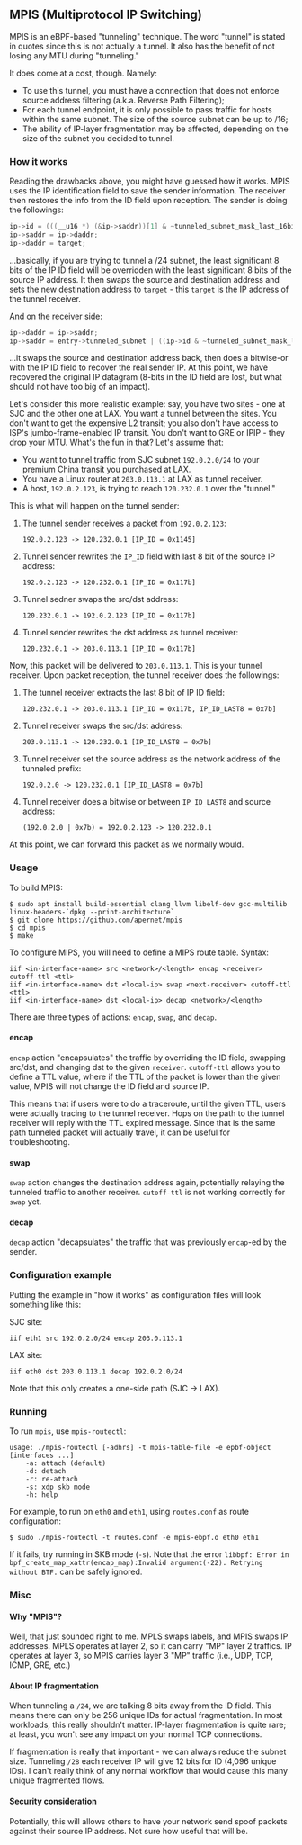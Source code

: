 MPIS (Multiprotocol IP Switching)
---

MPIS is an eBPF-based "tunneling" technique. The word "tunnel" is stated in quotes since this is not actually a tunnel. It also has the benefit of not losing any MTU during "tunneling."

It does come at a cost, though. Namely: 

- To use this tunnel, you must have a connection that does not enforce source address filtering (a.k.a. Reverse Path Filtering);
- For each tunnel endpoint, it is only possible to pass traffic for hosts within the same subnet. The size of the source subnet can be up to /16;
- The ability of IP-layer fragmentation may be affected, depending on the size of the subnet you decided to tunnel. 

### How it works

Reading the drawbacks above, you might have guessed how it works. MPIS uses the IP identification field to save the sender information. The receiver then restores the info from the ID field upon reception. The sender is doing the followings:

```c
ip->id = (((__u16 *) (&ip->saddr))[1] & ~tunneled_subnet_mask_last_16bit) | (ip->id & tunneled_subnet_mask_last_16bit);
ip->saddr = ip->daddr;
ip->daddr = target;
```

...basically, if you are trying to tunnel a /24 subnet, the least significant 8 bits of the IP ID field will be overridden with the least significant 8 bits of the source IP address. It then swaps the source and destination address and sets the new destination address to `target` - this `target` is the IP address of the tunnel receiver.

And on the receiver side:

```c
ip->daddr = ip->saddr;
ip->saddr = entry->tunneled_subnet | ((ip->id & ~tunneled_subnet_mask_last_16bit) << 16);
```

...it swaps the source and destination address back, then does a bitwise-or with the IP ID field to recover the real sender IP. At this point, we have recovered the original IP datagram (8-bits in the ID field are lost, but what should not have too big of an impact). 

Let's consider this more realistic example: say, you have two sites - one at SJC and the other one at LAX. You want a tunnel between the sites. You don't want to get the expensive L2 transit; you also don't have access to ISP's jumbo-frame-enabled IP transit. You don't want to GRE or IPIP - they drop your MTU. What's the fun in that? Let's assume that: 

- You want to tunnel traffic from SJC subnet `192.0.2.0/24` to your premium China transit you purchased at LAX.
- You have a Linux router at `203.0.113.1` at LAX as tunnel receiver.
- A host, `192.0.2.123`, is trying to reach `120.232.0.1` over the "tunnel."

This is what will happen on the tunnel sender: 

1. The tunnel sender receives a packet from `192.0.2.123`:
    ````
    192.0.2.123 -> 120.232.0.1 [IP_ID = 0x1145]
    ````
2. Tunnel sender rewrites the `IP_ID` field with last 8 bit of the source IP address:
    ```
    192.0.2.123 -> 120.232.0.1 [IP_ID = 0x117b]
    ```
3. Tunnel sedner swaps the src/dst address:
    ```
    120.232.0.1 -> 192.0.2.123 [IP_ID = 0x117b]
    ```
4. Tunnel sender rewrites the dst address as tunnel receiver:
    ```
    120.232.0.1 -> 203.0.113.1 [IP_ID = 0x117b]
    ```

Now, this packet will be delivered to `203.0.113.1`. This is your tunnel receiver. Upon packet reception, the tunnel receiver does the followings:  

1. The tunnel receiver extracts the last 8 bit of IP ID field: 
    ```
    120.232.0.1 -> 203.0.113.1 [IP_ID = 0x117b, IP_ID_LAST8 = 0x7b]
    ```
2. Tunnel receiver swaps the src/dst address:
    ```
    203.0.113.1 -> 120.232.0.1 [IP_ID_LAST8 = 0x7b]
    ```
3. Tunnel receiver set the source address as the network address of the tunneled prefix:
    ```
    192.0.2.0 -> 120.232.0.1 [IP_ID_LAST8 = 0x7b]
    ```
4. Tunnel receiver does a bitwise or between `IP_ID_LAST8` and source address:
    ```
    (192.0.2.0 | 0x7b) = 192.0.2.123 -> 120.232.0.1
    ```

At this point, we can forward this packet as we normally would. 

### Usage

To build MPIS:

```
$ sudo apt install build-essential clang llvm libelf-dev gcc-multilib linux-headers-`dpkg --print-architecture`
$ git clone https://github.com/apernet/mpis
$ cd mpis
$ make
```

To configure MIPS, you will need to define a MIPS route table. Syntax:

```
iif <in-interface-name> src <network>/<length> encap <receiver> cutoff-ttl <ttl>
iif <in-interface-name> dst <local-ip> swap <next-receiver> cutoff-ttl <ttl>
iif <in-interface-name> dst <local-ip> decap <network>/<length>
```

There are three types of actions: `encap`, `swap`, and `decap`.

#### encap

`encap` action "encapsulates" the traffic by overriding the ID field, swapping src/dst, and changing dst to the given `receiver`. `cutoff-ttl` allows you to define a TTL value, where if the TTL of the packet is lower than the given value, MPIS will not change the ID field and source IP. 

This means that if users were to do a traceroute, until the given TTL, users were actually tracing to the tunnel receiver. Hops on the path to the tunnel receiver will reply with the TTL expired message. Since that is the same path tunneled packet will actually travel, it can be useful for troubleshooting. 

#### swap

`swap` action changes the destination address again, potentially relaying the tunneled traffic to another receiver. `cutoff-ttl` is not working correctly for `swap` yet.

#### decap

`decap` action "decapsulates" the traffic that was previously `encap`-ed by the sender.

### Configuration example

Putting the example in "how it works" as configuration files will look something like this: 

SJC site:

```
iif eth1 src 192.0.2.0/24 encap 203.0.113.1
```

LAX site:

```
iif eth0 dst 203.0.113.1 decap 192.0.2.0/24
```

Note that this only creates a one-side path (SJC -> LAX).  

### Running

To run `mpis`, use `mpis-routectl`:

```
usage: ./mpis-routectl [-adhrs] -t mpis-table-file -e epbf-object [interfaces ...]
    -a: attach (default)
    -d: detach
    -r: re-attach
    -s: xdp skb mode
    -h: help
```

For example, to run on `eth0` and `eth1`, using `routes.conf` as route configuration:

```
$ sudo ./mpis-routectl -t routes.conf -e mpis-ebpf.o eth0 eth1
```

If it fails, try running in SKB mode (`-s`). Note that the error `libbpf: Error in bpf_create_map_xattr(encap_map):Invalid argument(-22). Retrying without BTF.` can be safely ignored.

### Misc

#### Why "MPIS"?

Well, that just sounded right to me. MPLS swaps labels, and MPIS swaps IP addresses. MPLS operates at layer 2, so it can carry "MP" layer 2 traffics. IP operates at layer 3, so MPIS carries layer 3 "MP" traffic (i.e., UDP, TCP, ICMP, GRE, etc.)

#### About IP fragmentation

When tunneling a `/24`, we are talking 8 bits away from the ID field. This means there can only be 256 unique IDs for actual fragmentation. In most workloads, this really shouldn't matter. IP-layer fragmentation is quite rare; at least, you won't see any impact on your normal TCP connections. 

If fragmentation is really that important - we can always reduce the subnet size. Tunneling `/28` each receiver IP will give 12 bits for ID (4,096 unique IDs). I can't really think of any normal workflow that would cause this many unique fragmented flows.

#### Security consideration 

Potentially, this will allows others to have your network send spoof packets against their source IP address. Not sure how useful that will be. 